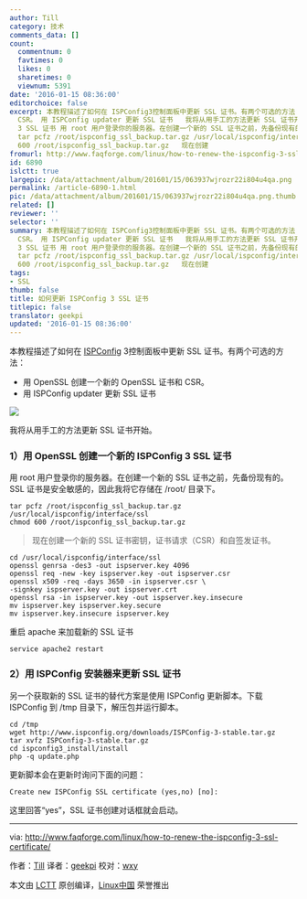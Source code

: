 ```yaml
---
author: Till
category: 技术
comments_data: []
count:
  commentnum: 0
  favtimes: 0
  likes: 0
  sharetimes: 0
  viewnum: 5391
date: '2016-01-15 08:36:00'
editorchoice: false
excerpt: 本教程描述了如何在 ISPConfig3控制面板中更新 SSL 证书。有两个可选的方法：  用 OpenSSL 创建一个新的 OpenSSL 证书和
  CSR。 用 ISPConfig updater 更新 SSL 证书   我将从用手工的方法更新 SSL 证书开始。 1）用 OpenSSL 创建一个新的 ISPConfig
  3 SSL 证书 用 root 用户登录你的服务器。在创建一个新的 SSL 证书之前，先备份现有的。SSL 证书是安全敏感的，因此我将它存储在 /root/ 目录下。
  tar pcfz /root/ispconfig_ssl_backup.tar.gz /usr/local/ispconfig/interface/ssl chmod
  600 /root/ispconfig_ssl_backup.tar.gz   现在创建
fromurl: http://www.faqforge.com/linux/how-to-renew-the-ispconfig-3-ssl-certificate/
id: 6890
islctt: true
largepic: /data/attachment/album/201601/15/063937wjrozr22i804u4qa.png
permalink: /article-6890-1.html
pic: /data/attachment/album/201601/15/063937wjrozr22i804u4qa.png.thumb.jpg
related: []
reviewer: ''
selector: ''
summary: 本教程描述了如何在 ISPConfig3控制面板中更新 SSL 证书。有两个可选的方法：  用 OpenSSL 创建一个新的 OpenSSL 证书和
  CSR。 用 ISPConfig updater 更新 SSL 证书   我将从用手工的方法更新 SSL 证书开始。 1）用 OpenSSL 创建一个新的 ISPConfig
  3 SSL 证书 用 root 用户登录你的服务器。在创建一个新的 SSL 证书之前，先备份现有的。SSL 证书是安全敏感的，因此我将它存储在 /root/ 目录下。
  tar pcfz /root/ispconfig_ssl_backup.tar.gz /usr/local/ispconfig/interface/ssl chmod
  600 /root/ispconfig_ssl_backup.tar.gz   现在创建
tags:
- SSL
thumb: false
title: 如何更新 ISPConfig 3 SSL 证书
titlepic: false
translator: geekpi
updated: '2016-01-15 08:36:00'
---
```


本教程描述了如何在 [ISPConfig](http://www.ispconfig.org/) 3控制面板中更新 SSL 证书。有两个可选的方法：


* 用 OpenSSL 创建一个新的 OpenSSL 证书和 CSR。
* 用 ISPConfig updater 更新 SSL 证书


![](/data/attachment/album/201601/15/063937wjrozr22i804u4qa.png)


我将从用手工的方法更新 SSL 证书开始。


### 1）用 OpenSSL 创建一个新的 ISPConfig 3 SSL 证书


用 root 用户登录你的服务器。在创建一个新的 SSL 证书之前，先备份现有的。SSL 证书是安全敏感的，因此我将它存储在 /root/ 目录下。



```
tar pcfz /root/ispconfig_ssl_backup.tar.gz /usr/local/ispconfig/interface/ssl
chmod 600 /root/ispconfig_ssl_backup.tar.gz

```


> 
> 现在创建一个新的 SSL 证书密钥，证书请求（CSR）和自签发证书。
> 
> 
> 



```
cd /usr/local/ispconfig/interface/ssl
openssl genrsa -des3 -out ispserver.key 4096
openssl req -new -key ispserver.key -out ispserver.csr
openssl x509 -req -days 3650 -in ispserver.csr \
-signkey ispserver.key -out ispserver.crt
openssl rsa -in ispserver.key -out ispserver.key.insecure
mv ispserver.key ispserver.key.secure
mv ispserver.key.insecure ispserver.key

```

重启 apache 来加载新的 SSL 证书



```
service apache2 restart

```

### 2）用 ISPConfig 安装器来更新 SSL 证书


另一个获取新的 SSL 证书的替代方案是使用 ISPConfig 更新脚本。下载 ISPConfig 到 /tmp 目录下，解压包并运行脚本。



```
cd /tmp
wget http://www.ispconfig.org/downloads/ISPConfig-3-stable.tar.gz
tar xvfz ISPConfig-3-stable.tar.gz
cd ispconfig3_install/install
php -q update.php

```

更新脚本会在更新时询问下面的问题：



```
Create new ISPConfig SSL certificate (yes,no) [no]:

```

这里回答“yes”，SSL 证书创建对话框就会启动。




---


via: <http://www.faqforge.com/linux/how-to-renew-the-ispconfig-3-ssl-certificate/>


作者：[Till](http://www.faqforge.com/author/till/) 译者：[geekpi](https://github.com/geekpi) 校对：[wxy](https://github.com/wxy)


本文由 [LCTT](https://github.com/LCTT/TranslateProject) 原创编译，[Linux中国](https://linux.cn/) 荣誉推出